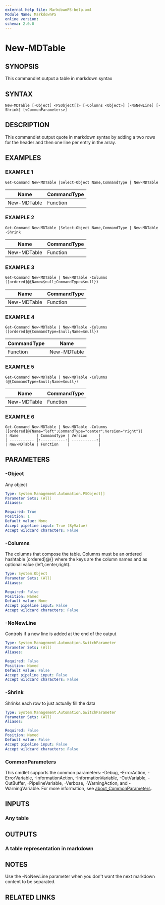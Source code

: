 ```yaml
---
external help file: MarkdownPS-help.xml
Module Name: MarkdownPS
online version:
schema: 2.0.0
---
```


# New-MDTable

## SYNOPSIS
This commandlet output a table in markdown syntax

## SYNTAX

```
New-MDTable [-Object] <PSObject[]> [-Columns <Object>] [-NoNewLine] [-Shrink] [<CommonParameters>]
```

## DESCRIPTION
This commandlet output quote in markdown syntax by adding a two rows for the header and then one line per entry in the array.

## EXAMPLES

### EXAMPLE 1
```
Get-Command New-MDTable |Select-Object Name,CommandType | New-MDTable
```

| Name        | CommandType |
| ----------- | ----------- |
| New-MDTable | Function    |

### EXAMPLE 2
```
Get-Command New-MDTable |Select-Object Name,CommandType | New-MDTable -Shrink
```

| Name | CommandType |
| ---- | ----------- |
| New-MDTable | Function |

### EXAMPLE 3
```
Get-Command New-MDTable | New-MDTable -Columns ([ordered]@{Name=$null;CommandType=$null})
```

| Name        | CommandType |
| ----------- | ----------- |
| New-MDTable | Function    |

### EXAMPLE 4
```
Get-Command New-MDTable | New-MDTable -Columns ([ordered]@{CommandType=$null;Name=$null})
```

| CommandType | Name        |
| ----------- | ----------- |
| Function    | New-MDTable |

### EXAMPLE 5
```
Get-Command New-MDTable | New-MDTable -Columns (@{CommandType=$null;Name=$null})
```

| Name        | CommandType |
| ----------- | ----------- |
| New-MDTable | Function    |

### EXAMPLE 6
```
Get-Command New-MDTable | New-MDTable -Columns ([ordered]@{Name="left";CommandType="center";Version="right"})
| Name        | CommandType | Version     |
| ----------- |:-----------:| -----------:|
| New-MDTable | Function    |             |
```

## PARAMETERS

### -Object
Any object

```yaml
Type: System.Management.Automation.PSObject[]
Parameter Sets: (All)
Aliases:

Required: True
Position: 1
Default value: None
Accept pipeline input: True (ByValue)
Accept wildcard characters: False
```

### -Columns
The columns that compose the table.
Columns must be an ordered hashtable \[ordered\]@{} where the keys are the column names and as optional value (left,center,right).

```yaml
Type: System.Object
Parameter Sets: (All)
Aliases:

Required: False
Position: Named
Default value: None
Accept pipeline input: False
Accept wildcard characters: False
```

### -NoNewLine
Controls if a new line is added at the end of the output

```yaml
Type: System.Management.Automation.SwitchParameter
Parameter Sets: (All)
Aliases:

Required: False
Position: Named
Default value: False
Accept pipeline input: False
Accept wildcard characters: False
```

### -Shrink
Shrinks each row to just actually fill the data

```yaml
Type: System.Management.Automation.SwitchParameter
Parameter Sets: (All)
Aliases:

Required: False
Position: Named
Default value: False
Accept pipeline input: False
Accept wildcard characters: False
```

### CommonParameters
This cmdlet supports the common parameters: -Debug, -ErrorAction, -ErrorVariable, -InformationAction, -InformationVariable, -OutVariable, -OutBuffer, -PipelineVariable, -Verbose, -WarningAction, and -WarningVariable. For more information, see [about_CommonParameters](http://go.microsoft.com/fwlink/?LinkID=113216).

## INPUTS

### Any table
## OUTPUTS

### A table representation in markdown
## NOTES
Use the -NoNewLine parameter when you don't want the next markdown content to be separated.

## RELATED LINKS
